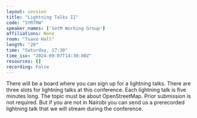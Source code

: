 ```yaml
---
layout: session
title: "Lightning Talks II"
code: "SYRTRW"
speaker_names: ['SotM Working Group']
affiliations: None
room: "Tsavo Hall"
length: "20"
time: "Saturday, 17:30"
time_iso: "2024-09-07T14:30:00Z"
resources: []
recording: False
---
```


There will be a board where you can sign up for a lightning talks. There are three slots for lightning talks at this conference. Each lightning talk is five minutes long. The topic must be about OpenStreetMap. Prior submission is not required. But if you are not in Nairobi you can send us a prerecorded lightning talk that we will stream during the conference.

